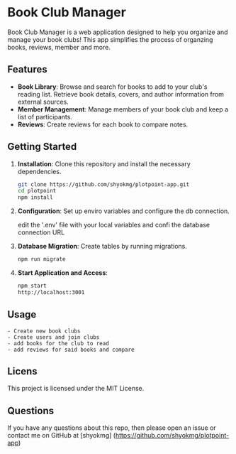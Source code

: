 # Book Club Manager

Book Club Manager is a web application designed to help you organize and manage your book clubs! This app simplifies the process of organzing books, reviews, member and more.

## Features

- **Book Library**: Browse and search for books to add to your club's reading list. Retrieve book details, covers, and author information from external sources.
- **Member Management**: Manage members of your book club and keep a list of participants.
- **Reviews**: Create reviews for each book to compare notes.

## Getting Started

1. **Installation**: Clone this repository and install the necessary dependencies.

   ```bash
   git clone https://github.com/shyokmg/plotpoint-app.git
   cd plotpoint
   npm install
   ```

2. **Configuration**: Set up enviro variables and configure the db connection.

    edit the '.env' file with your local variables and confi the database connection URL

3. **Database Migration**: Create tables by running migrations.

    ```bash
   npm run migrate
   ```
4. **Start Application and Access**: 

    ```bash
    npm start
    http://localhost:3001
    ```

## Usage

    - Create new book clubs
    - Create users and join clubs
    - add books for the club to read
    - add reviews for said books and compare

## Licens
This project is licensed under the MIT License.

## Questions
If you have any questions about this repo, then please open an issue or contact me on GitHub at [shyokmg] (https://github.com/shyokmg/plotpoint-app) 
